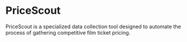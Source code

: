# PriceScout
PriceScout is a specialized data collection tool designed to automate the process of gathering competitive film ticket pricing.
